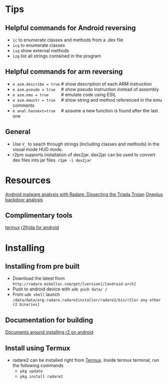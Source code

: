 <!-- TITLE: Android -->

# Tips
## Helpful commands for Android reversing
- `ic` to enumerate classes and methods from a .dex file
- `icq` to enumerate classes
- `iiq` show external methods
- `izq` list all strings contained in the program

## Helpful commands for arm reversing
- `e asm.describe = true`   # show description of each ARM instruction
- `e asm.pseudo = true  `   # show pseudo instruction instead of assembly
- `e asm.emu = true     `   # emulate code using ESIL
- `e asm.emustr = true  `   # show string and method referenced in the emu comments
- `e anal.hasnext=true  `   # assume a new function is found after the last one

## General
- Use `V_` to seach through strings (including classes and methods) in the visual mode HUD mode. 
- r2pm supports installation of dex2jar. dex2jar can be used to convert dex files into jar files. `r2pm -i dex2jar`


# Resources
[Android malware analysis with Radare: Dissecting the Triada Trojan](https://www.nowsecure.com/blog/2016/11/21/android-malware-analysis-radare-triada-trojan/)
[Oneplus backdoor analysis](https://www.nowsecure.com/blog/2017/11/14/oneplus-device-root-exploit-backdoor-engineermode-app-diagnostics-mode/)

## Complimentary tools
[termux](https://termux.com/)
[r2frida for android](https://github.com/nowsecure/r2frida/releases/tag/v2.2.0)
# Installing
## Installing from pre built
- Download the latest from `http://radare.mikelloc.com/get/[version]/[android-arch]`
- Push to android device with `adb push data/ /`
- From `adb shell` launch `/data/data/org.radare.radare2installer/radare2/bin/r2[or any other r2 binaries]`
## Documentation for building
[Documents around installing r2 on android](/home/misc/usage-examples#android)

## Install using Termux
- radare2 can be installed right from [Termux](https://termux.com/). Inside termux terminal, run the following commands
	- `pkg update`
	- `pkg install radare2`